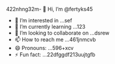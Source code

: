 422nhng32m- 👋 Hi, I’m @fertyks45
- 👀 I’m interested in ...sef
- 🌱 I’m currently learning ...123
- 💞️ I’m looking to collaborate on ...dsrew
- 📫 How to reach me ...461jnmcvb
- 😄 Pronouns: ...596+xcv
- ⚡ Fun fact: ...22dfggdf213uujtgfb
<!---rhtwqeddssdfgbdfg
fertyks/fertyks is a ✨ special ✨ repository becauseasf its 123README.md` (thsdfis file) appears on your GitHub profil4az5ewf5e366
You can click the Preview link to take a look at your changes.fwewwcvbvcb
gddg645
ds
